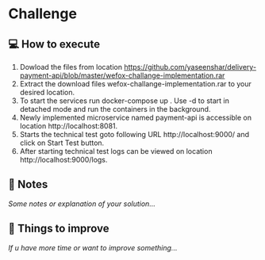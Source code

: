 # Challenge

## :computer: How to execute

1. Dowload the files from location https://github.com/yaseenshar/delivery-payment-api/blob/master/wefox-challange-implementation.rar
2. Extract the download files wefox-challange-implementation.rar to your desired location.
3. To start the services run docker-compose up . Use -d to start in detached mode and run the containers in the background.
4. Newly implemented microservice named payment-api is accessible on location http://localhost:8081.
5. Starts the technical test goto following URL http://localhost:9000/ and click on Start Test button.
6. After starting technical test logs can be viewed on location http://localhost:9000/logs.

## :memo: Notes

_Some notes or explanation of your solution..._

## :pushpin: Things to improve

_If u have more time or want to improve something..._
